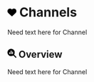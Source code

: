 # <img src="https://raw.githubusercontent.com/vishaldhole173/pro-stream-documentation/main/fontawesome/svgs/solid/heart.svg" width="20" height="20"> Channels

Need text here for Channel

## <img src="https://raw.githubusercontent.com/vishaldhole173/pro-stream-documentation/main/fontawesome/svgs/solid/magnifying-glass-chart.svg" width="20" height="20"> Overview

Need text here for Channel
